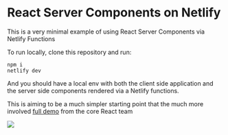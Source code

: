 # React Server Components on Netlify

This is a very minimal example of using React Server Components via Netlify Functions

To run locally, clone this repository and run:

```
npm i
netlify dev
```

And you should have a local env with both the client side application and the server side components rendered via a Netlify functions.

This is aiming to be a much simpler starting point that the much more involved [full demo](https://github.com/reactjs/server-components-demo) from the core React team

[<img src="https://www.netlify.com/img/deploy/button.svg"/>](https://app.netlify.com/start/deploy?repository=https://github.com/netlify/barebones-react-server-components)
